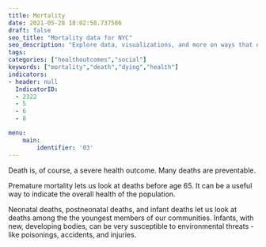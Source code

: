 ```yaml
---
title: Mortality
date: 2021-05-28 18:02:58.737586
draft: false
seo_title: "Mortality data for NYC"
seo_description: "Explore data, visualizations, and more on ways that environments shape health in New York City's neighborhoods.."
tags: 
categories: ["healthoutcomes","social"]
keywords: ["mortality","death","dying","health"]
indicators:
- header: null
  IndicatorID:
  - 2322
  - 5
  - 6
  - 8

menu:
    main:
        identifier: '03'
---
```


Death is, of course, a severe health outcome. Many deaths are preventable.

Premature mortality lets us look at deaths before age 65. It can be a useful way to indicate the overall health of the population.

Neonatal deaths, postneonatal deaths, and infant deaths let us look at deaths among the the youngest members of our communities. Infants, with new, developing bodies, can be very susceptible to environmental threats - like poisonings, accidents, and injuries. 




